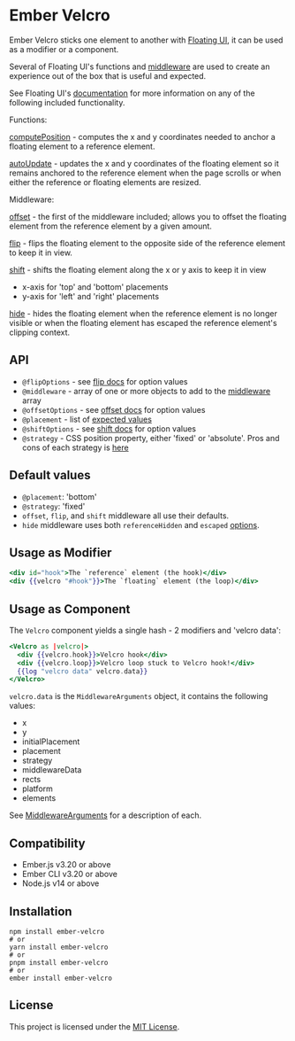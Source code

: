 Ember Velcro
==============================================================================

Ember Velcro sticks one element to another with [Floating UI](https://floating-ui.com/), it can be used as a modifier or a component.

Several of Floating UI's functions and [middleware](https://floating-ui.com/docs/middleware) are used to create an experience out of the box that is useful and expected.

See Floating UI's [documentation](https://floating-ui.com/docs/getting-started) for more information on any of the following included functionality.

Functions:

[computePosition](https://floating-ui.com/docs/computePosition) - computes the x and y coordinates needed to anchor a floating element to a reference element.

[autoUpdate](https://floating-ui.com/docs/autoUpdate) - updates the x and y coordinates of the floating element so it remains anchored to the reference element when the page scrolls or when either the reference or floating elements are resized.

Middleware:

[offset](https://floating-ui.com/docs/offset) - the first of the middleware included; allows you to offset the floating element from the reference element by a given amount.

[flip](https://floating-ui.com/docs/flip) - flips the floating element to the opposite side of the reference element to keep it in view.

[shift](https://floating-ui.com/docs/shift) - shifts the floating element along the x or y axis to keep it in view
* x-axis for 'top' and 'bottom' placements
* y-axis for 'left' and 'right' placements

[hide](https://floating-ui.com/docs/hide) - hides the floating element when the reference element is no longer visible or when the floating element has escaped the reference element's clipping context.


API
------------------------------------------------------------------------------

* `@flipOptions` - see [flip docs](https://floating-ui.com/docs/flip) for option values
* `@middleware` - array of one or more objects to add to the [middleware](https://floating-ui.com/docs/middleware) array
* `@offsetOptions` - see [offset docs](https://floating-ui.com/docs/offset) for option values
* `@placement` - list of [expected values](https://floating-ui.com/docs/computeposition#placement)
* `@shiftOptions` - see [shift docs](https://floating-ui.com/docs/shift) for option values
* `@strategy` - CSS position property, either 'fixed' or 'absolute'. Pros and cons of each strategy is [here](https://floating-ui.com/docs/computePosition#strategy)


Default values
------------------------------------------------------------------------------

* `@placement`: 'bottom'
* `@strategy`: 'fixed'
* `offset`, `flip`, and `shift` middleware all use their defaults.
* `hide` middleware uses both `referenceHidden` and `escaped` [options](https://floating-ui.com/docs/hide#options).

Usage as Modifier
------------------------------------------------------------------------------

```hbs
<div id="hook">The `reference` element (the hook)</div>
<div {{velcro "#hook"}}>The `floating` element (the loop)</div>
```

Usage as Component
------------------------------------------------------------------------------

The `Velcro` component yields a single hash - 2 modifiers and 'velcro data':

```hbs
<Velcro as |velcro|>
  <div {{velcro.hook}}>Velcro hook</div>
  <div {{velcro.loop}}>Velcro loop stuck to Velcro hook!</div>
  {{log "velcro data" velcro.data}}
</Velcro>
```

`velcro.data` is the `MiddlewareArguments` object, it contains the following values:

* x
* y
* initialPlacement
* placement
* strategy
* middlewareData
* rects
* platform
* elements

See [MiddlewareArguments](https://floating-ui.com/docs/middleware#middlewarearguments) for a description of each.

Compatibility
------------------------------------------------------------------------------

* Ember.js v3.20 or above
* Ember CLI v3.20 or above
* Node.js v14 or above


Installation
------------------------------------------------------------------------------

```
npm install ember-velcro
# or
yarn install ember-velcro
# or
pnpm install ember-velcro
# or
ember install ember-velcro
```

License
------------------------------------------------------------------------------

This project is licensed under the [MIT License](LICENSE.md).
